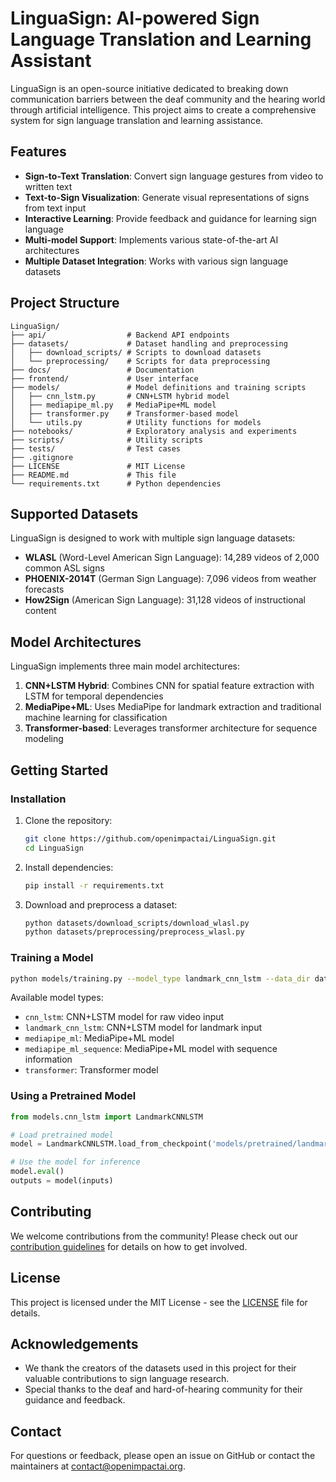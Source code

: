 # LinguaSign: AI-powered Sign Language Translation and Learning Assistant

LinguaSign is an open-source initiative dedicated to breaking down communication barriers between the deaf community and the hearing world through artificial intelligence. This project aims to create a comprehensive system for sign language translation and learning assistance.

## Features

- **Sign-to-Text Translation**: Convert sign language gestures from video to written text
- **Text-to-Sign Visualization**: Generate visual representations of signs from text input
- **Interactive Learning**: Provide feedback and guidance for learning sign language
- **Multi-model Support**: Implements various state-of-the-art AI architectures
- **Multiple Dataset Integration**: Works with various sign language datasets

## Project Structure

```
LinguaSign/
├── api/                  # Backend API endpoints
├── datasets/             # Dataset handling and preprocessing
│   ├── download_scripts/ # Scripts to download datasets
│   └── preprocessing/    # Scripts for data preprocessing
├── docs/                 # Documentation
├── frontend/             # User interface
├── models/               # Model definitions and training scripts
│   ├── cnn_lstm.py       # CNN+LSTM hybrid model
│   ├── mediapipe_ml.py   # MediaPipe+ML model
│   ├── transformer.py    # Transformer-based model
│   └── utils.py          # Utility functions for models
├── notebooks/            # Exploratory analysis and experiments
├── scripts/              # Utility scripts
├── tests/                # Test cases
├── .gitignore           
├── LICENSE               # MIT License
├── README.md             # This file
└── requirements.txt      # Python dependencies
```

## Supported Datasets

LinguaSign is designed to work with multiple sign language datasets:

- **WLASL** (Word-Level American Sign Language): 14,289 videos of 2,000 common ASL signs
- **PHOENIX-2014T** (German Sign Language): 7,096 videos from weather forecasts
- **How2Sign** (American Sign Language): 31,128 videos of instructional content

## Model Architectures

LinguaSign implements three main model architectures:

1. **CNN+LSTM Hybrid**: Combines CNN for spatial feature extraction with LSTM for temporal dependencies
2. **MediaPipe+ML**: Uses MediaPipe for landmark extraction and traditional machine learning for classification
3. **Transformer-based**: Leverages transformer architecture for sequence modeling

## Getting Started

### Installation

1. Clone the repository:
   ```bash
   git clone https://github.com/openimpactai/LinguaSign.git
   cd LinguaSign
   ```

2. Install dependencies:
   ```bash
   pip install -r requirements.txt
   ```

3. Download and preprocess a dataset:
   ```bash
   python datasets/download_scripts/download_wlasl.py
   python datasets/preprocessing/preprocess_wlasl.py
   ```

### Training a Model

```bash
python models/training.py --model_type landmark_cnn_lstm --data_dir datasets/processed/wlasl --output_dir checkpoints
```

Available model types:
- `cnn_lstm`: CNN+LSTM model for raw video input
- `landmark_cnn_lstm`: CNN+LSTM model for landmark input
- `mediapipe_ml`: MediaPipe+ML model
- `mediapipe_ml_sequence`: MediaPipe+ML model with sequence information
- `transformer`: Transformer model

### Using a Pretrained Model

```python
from models.cnn_lstm import LandmarkCNNLSTM

# Load pretrained model
model = LandmarkCNNLSTM.load_from_checkpoint('models/pretrained/landmark_cnn_lstm.pth')

# Use the model for inference
model.eval()
outputs = model(inputs)
```

## Contributing

We welcome contributions from the community! Please check out our [contribution guidelines](docs/CONTRIBUTING.md) for details on how to get involved.

## License

This project is licensed under the MIT License - see the [LICENSE](LICENSE) file for details.

## Acknowledgements

- We thank the creators of the datasets used in this project for their valuable contributions to sign language research.
- Special thanks to the deaf and hard-of-hearing community for their guidance and feedback.

## Contact

For questions or feedback, please open an issue on GitHub or contact the maintainers at [contact@openimpactai.org](mailto:contact@openimpactai.org).
